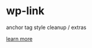 # wp-link

anchor tag style cleanup / extras

[learn more](https://github.com/webpuppy/web-components/wiki/Link)
